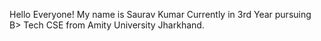 Hello Everyone!
My name is Saurav Kumar Currently in 3rd Year pursuing B> Tech CSE from Amity University Jharkhand.
